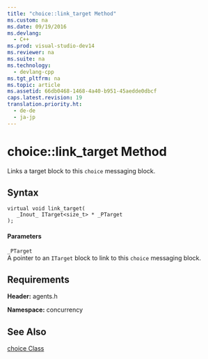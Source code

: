 ```yaml
---
title: "choice::link_target Method"
ms.custom: na
ms.date: 09/19/2016
ms.devlang: 
  - C++
ms.prod: visual-studio-dev14
ms.reviewer: na
ms.suite: na
ms.technology: 
  - devlang-cpp
ms.tgt_pltfrm: na
ms.topic: article
ms.assetid: 66db0468-1468-4a40-b951-45aedde0dbcf
caps.latest.revision: 19
translation.priority.ht: 
  - de-de
  - ja-jp
---
```

# choice::link_target Method
Links a target block to this `choice` messaging block.  
  
## Syntax  
  
```  
virtual void link_target(  
   _Inout_ ITarget<size_t> * _PTarget  
);  
```  
  
#### Parameters  
 `_PTarget`  
 A pointer to an `ITarget` block to link to this `choice` messaging block.  
  
## Requirements  
 **Header:** agents.h  
  
 **Namespace:** concurrency  
  
## See Also  
 [choice Class](../vs140/choice-Class.md)